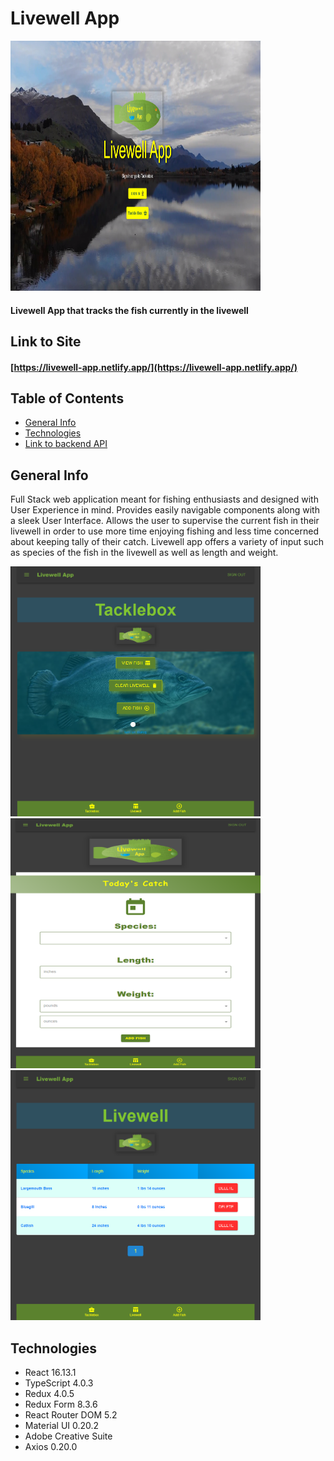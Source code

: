 # Livewell App

<img src="https://github.com/joaa-hash/livewell-ts-mui/blob/main/demoPics/livewell-frontpage.png" width="400" height="400" height="400">

#### Livewell App that tracks the fish currently in the livewell

## Link to Site

#### [https://livewell-app.netlify.app/](https://livewell-app.netlify.app/)

## Table of Contents

- [General Info](#general-info)
- [Technologies](#technologies)
- [Link to backend API](https://github.com/joaa-hash/livewell-app-api)

## General Info

Full Stack web application meant for fishing enthusiasts and designed with User Experience in mind. Provides easily navigable components along with a sleek User Interface.
Allows the user to supervise the current fish in their livewell in order to use more time enjoying fishing and less time concerned about keeping tally of their catch. Livewell
app offers a variety of input such as species of the fish in the livewell as well as length and weight.

<img src="https://github.com/joaa-hash/livewell-ts-mui/blob/main/demoPics/livewell-dashboard.png" width="400" height="400"> <img src="https://github.com/joaa-hash/livewell-ts-mui/blob/main/demoPics/livewell-form.png" width="400" height="400"> <img src="https://github.com/joaa-hash/livewell-ts-mui/blob/main/demoPics/livewell-table.png" width="400" height="400">

## Technologies

- React 16.13.1
- TypeScript 4.0.3
- Redux 4.0.5
- Redux Form 8.3.6
- React Router DOM 5.2
- Material UI 0.20.2
- Adobe Creative Suite
- Axios 0.20.0
